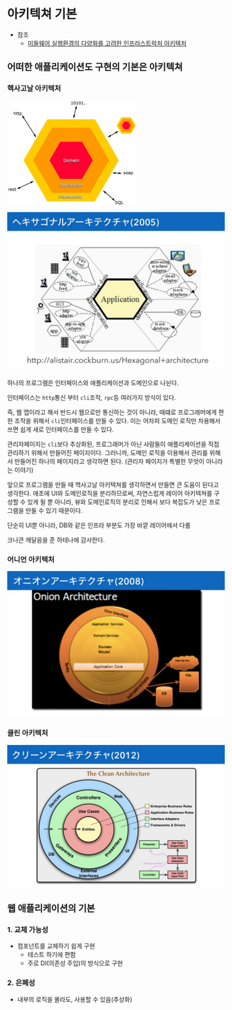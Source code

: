 # 아키텍쳐 기본

- 참조
  - [미들웨어 실행환경의 다양화를 고려한 인프라스트럭처 아키텍처](https://speakerdeck.com/masayoshi/study-on-web-system-architecture-number-2)

## 어떠한 애플리케이션도 구현의 기본은 아키텍쳐

### 헥사고날 아키텍처

![](./images/hexagonal_architecture.png)

![](./images/hexagonal_architecture2.png)

하나의 프로그램은 인터페이스와 애플리케이션과 도메인으로 나뉜다.

인터페이스는 `http`통신 부터 `cli`조작, `rpc`등 여러가지 방식이 있다.

즉, 웹 앱이라고 해서 반드시 웹으로만 통신하는 것이 아니라, 때떄로 프로그래머에게 편한 조작을 위해서 `cli`인터페이스를 만들 수 있다. 이는 어차피 도메인 로직만 차용해서 쓰면 쉽게 새로 인터페이스를 만들 수 있다.

관리자페이지는 `cli`보다 추상화된, 프로그래머가 아닌 사람들이 애플리케이션을 직접 관리하기 위해서 만들어진 페이지이다. 그러니까, 도메인 로직을 이용해서 관리를 위해서 만들어진 하나의 페이지라고 생각하면 된다. (관리자 페이지가 특별한 무엇이 아니라는 이야기)

앞으로 프로그램을 만들 때 헥사고날 아키텍쳐를 생각하면서 만들면 큰 도움이 된다고 생각한다. 애초에 UI와 도메인로직을 분리하므로써, 자연스럽게 레이어 아키텍쳐를 구성할 수 있게 될 뿐 아니라, 뷰와 도메인로직의 분리로 인해서 보다 복잡도가 낮은 프로그램을 만들 수 있기 때문이다.

단순히 UI뿐 아니라, DB와 같은 인프라 부분도 가장 바깥 레이어에서 다룸

크나큰 깨달음을 준 하테나에 감사한다.

### 어니언 아키텍처

![](./images/onion_architecture.png)

### 클린 아키텍처

![](./images/clean_architecture.png)

## 웹 애플리케이션의 기본

### 1. 교체 가능성

- 컴포넌트를 교체하기 쉽게 구현
  - 테스트 하기에 편함
  - 주로 DI(의존성 주입)의 방식으로 구현

### 2. 은폐성

- 내부의 로직을 몰라도, 사용할 수 있음(추상화)

